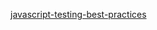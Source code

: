 [javascript-testing-best-practices](https://github.com/goldbergyoni/javascript-testing-best-practices/blob/master/readme-zh-CN.md)